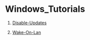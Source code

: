 # Windows_Tutorials
1. [Disable-Updates]

2. [Wake-On-Lan]




[Disable-Updates]: https://github.com/theaqueen21/Windows_Tutorials/tree/main/Disable%20Updates
[Wake-On-Lan]: https://github.com/theaqueen21/Windows_Tutorials/tree/main/Enable%20WakeOnLan

